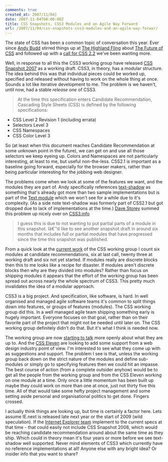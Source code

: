 ```yaml
---
comments: true
created_at: 2007/11/04}
date: 2007-11-04T00:00:00Z
title: CSS Snapshots, CSS3 Modules and an Agile Way Forward
url: /2007/11/04/css-snapshots-css3-modules-and-an-agile-way-forwar/
---
```


The state of CSS has been a common topic of conversation this year. Ever since [Andy Budd](http://www.andybudd.com) stirred things up at [The Highland Fling](http://thehighlandfling.com) about [The Future of CSS](http://thehighlandfling.com/sessions/the-future-of-css/) and followed up with a [call for CSS 2.2](http://www.andybudd.com/archives/2007/05/css22/) we've been wanting more.

Well, in response to all this the CSS3 working group have released [CSS Snapshot 2007](http://www.w3.org/TR/css-beijing/) as a working draft. CSS3, in theory, has a modular structure. The idea behind this was that individual pieces could be worked up, specified and released without having to work on the whole thing at once. Sounds a lot like iterative development to me. The problem is we haven't, until now, had a stable *release one* of CSS3.

> At the time this specification enters Candidate Recommendation, Cascading Style Sheets (CSS) is defined by the following specifications:

-   CSS Level 2 Revision 1 (including errata)
-   Selectors Level 3
-   CSS Namespaces
-   CSS Color Level 3

So (at least when this document reaches Candidate Recommendation at some unknown point in the future), we can get on and use all those selectors we keep eyeing up. Colors and Namespaces are not particularly interesting, at least to me, but useful non-the-less. CSS2.1 is important as a baseline going forward, especially for the browser makers, rather than being particular interesting for the jobbing web designer.

The problems come when we look at some of the features we want, and the modules they are part of. Andy specifically references [text-shadow](http://andybudd.com/archives/2007/10/snapshot_2007_i/) as something that's already got more than two sample implementations but is part of the [Text module](http://www.w3.org/TR/css3-text/) which we won't see for a while due to it's complexity. (As a side note text-shadow was formerly part of CSS2.1 but got dropped due to lack of implementations at the time.) [Dave Storey](http://my.opera.com/dstorey/blog/) summed this problem up nicely over on [CSS3.info](http://www.css3.info/css-snapshot-2007-released-as-a-working-draft/#comment-59776)

> I guess this is due to not wanting to put partial parts of a module in this snapshot. Iâ€™d like to see another snapshot draft in around six months that includes full or partial modules that have progressed since the time this snapshot was published.

From a quick look at the [current work](http://www.w3.org/Style/CSS/current-work) of the CSS working group I count six modules at candidate recommendations, six at last call, twenty three at working draft and six not yet started. If modules really are discrete blocks then this to me looks like a recipe for disaster. If modules aren't discrete blocks then why are they divided into modules? Rather than focus on shipping modules it appears that the effort of the working group has been spread out across nearly the whole spectrum of CSS3. This pretty much invalidates the idea of a modular approach.

CSS3 is a big project. And specification, like software, is hard. In well organised and managed agile software teams it's common to split things down into features, or groups of features (modules). The CSS working group did this. In a well managed agile team shipping something early is hugely important. Everyone focuses on that goal, rather than on their favorite part of the project that might not be needed until later on. The CSS working group definitely didn't do that. But it's what I think is needed now.

The working group are now [starting to talk](http://xhtml.com/en/css/conversation-with-css-3-team/) more openly about what they are up to. And the [CSS Eleven](http://csseleven.com/) are looking to add some support from a web design industry point of view. I'm interested to see what they come up with as suggestions and support. The problem I see is that, unless the working group back down on the strict nature of the modules and define sub-modules or simply go to specifying features then we could hit an impasse. The best course of action (from a complete outsider anyhow) would be to get all the people from the working group and from the CSS Eleven working on one module at a time. Only once a little momentum has been built up maybe they could work on more than one at once, just not thirty five this time. All of that would take some hefty project management and some setting aside personal and organisational politics to get done. Fingers crossed.

I actually think things are looking up, but time is certainly a factor here. Lets assume IE.next is released late next year or the start of 2009 (wild speculation). If the [Internet Explorer team](http://blogs.msdn.com/ie/) implement to the current specs at that time - that could easily not include CSS Snapshot 2008, which would be reaching candidate recommendation around about the same time as they ship. Which could in theory mean it's four years or more before we see text-shadow well supported. Never mind elements of CSS3 which currently have no reference implementations at all! Anyone else with any bright idea? Or insider info that you want to share?

